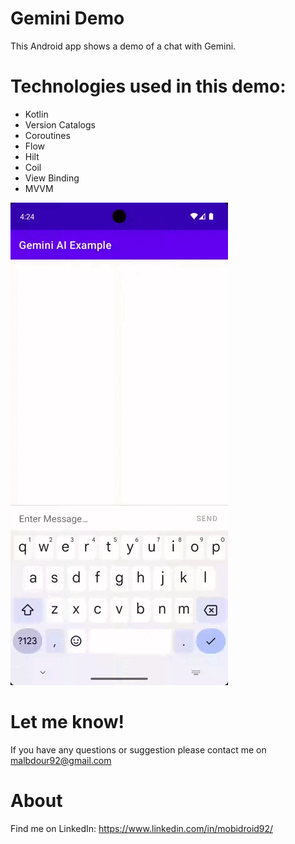 # Gemini Demo

This Android app shows a demo of a chat with Gemini.

# Technologies used in this demo:
* Kotlin
* Version Catalogs
* Coroutines
* Flow
* Hilt
* Coil
* View Binding
* MVVM

![](gemini_chat_demo.gif)

# Let me know!
If you have any questions or suggestion please contact me on malbdour92@gmail.com

# About
Find me on LinkedIn: https://www.linkedin.com/in/mobidroid92/
